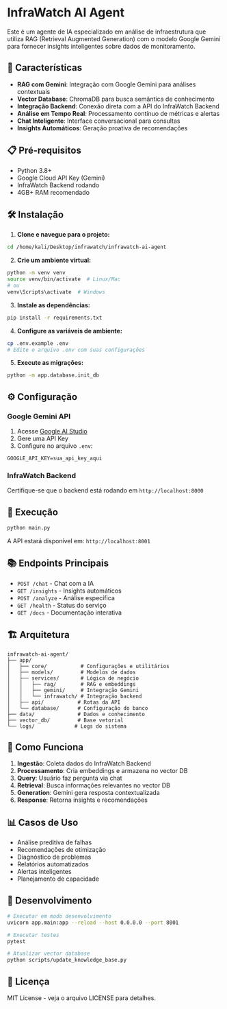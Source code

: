 # InfraWatch AI Agent

Este é um agente de IA especializado em análise de infraestrutura que utiliza RAG (Retrieval Augmented Generation) com o modelo Google Gemini para fornecer insights inteligentes sobre dados de monitoramento.

## 🚀 Características

- **RAG com Gemini**: Integração com Google Gemini para análises contextuais
- **Vector Database**: ChromaDB para busca semântica de conhecimento
- **Integração Backend**: Conexão direta com a API do InfraWatch Backend
- **Análise em Tempo Real**: Processamento contínuo de métricas e alertas
- **Chat Inteligente**: Interface conversacional para consultas
- **Insights Automáticos**: Geração proativa de recomendações

## 📋 Pré-requisitos

- Python 3.8+
- Google Cloud API Key (Gemini)
- InfraWatch Backend rodando
- 4GB+ RAM recomendado

## 🛠️ Instalação

1. **Clone e navegue para o projeto:**
```bash
cd /home/kali/Desktop/infrawatch/infrawatch-ai-agent
```

2. **Crie um ambiente virtual:**
```bash
python -m venv venv
source venv/bin/activate  # Linux/Mac
# ou
venv\Scripts\activate  # Windows
```

3. **Instale as dependências:**
```bash
pip install -r requirements.txt
```

4. **Configure as variáveis de ambiente:**
```bash
cp .env.example .env
# Edite o arquivo .env com suas configurações
```

5. **Execute as migrações:**
```bash
python -m app.database.init_db
```

## ⚙️ Configuração

### Google Gemini API
1. Acesse [Google AI Studio](https://makersuite.google.com/app/apikey)
2. Gere uma API Key
3. Configure no arquivo `.env`:
```
GOOGLE_API_KEY=sua_api_key_aqui
```

### InfraWatch Backend
Certifique-se que o backend está rodando em `http://localhost:8000`

## 🚀 Execução

```bash
python main.py
```

A API estará disponível em: `http://localhost:8001`

## 📚 Endpoints Principais

- `POST /chat` - Chat com a IA
- `GET /insights` - Insights automáticos
- `POST /analyze` - Análise específica
- `GET /health` - Status do serviço
- `GET /docs` - Documentação interativa

## 🏗️ Arquitetura

```
infrawatch-ai-agent/
├── app/
│   ├── core/           # Configurações e utilitários
│   ├── models/         # Modelos de dados
│   ├── services/       # Lógica de negócio
│   │   ├── rag/        # RAG e embeddings
│   │   ├── gemini/     # Integração Gemini
│   │   └── infrawatch/ # Integração backend
│   ├── api/           # Rotas da API
│   └── database/      # Configuração do banco
├── data/              # Dados e conhecimento
├── vector_db/         # Base vetorial
└── logs/             # Logs do sistema
```

## 🤖 Como Funciona

1. **Ingestão**: Coleta dados do InfraWatch Backend
2. **Processamento**: Cria embeddings e armazena no vector DB
3. **Query**: Usuário faz pergunta via chat
4. **Retrieval**: Busca informações relevantes no vector DB
5. **Generation**: Gemini gera resposta contextualizada
6. **Response**: Retorna insights e recomendações

## 📊 Casos de Uso

- Análise preditiva de falhas
- Recomendações de otimização
- Diagnóstico de problemas
- Relatórios automatizados
- Alertas inteligentes
- Planejamento de capacidade

## 🔧 Desenvolvimento

```bash
# Executar em modo desenvolvimento
uvicorn app.main:app --reload --host 0.0.0.0 --port 8001

# Executar testes
pytest

# Atualizar vector database
python scripts/update_knowledge_base.py
```

## 📝 Licença

MIT License - veja o arquivo LICENSE para detalhes.
